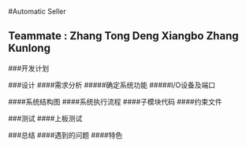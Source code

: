 #Automatic Seller
## Teammate : Zhang Tong Deng Xiangbo Zhang Kunlong

###开发计划

###设计
####需求分析
#####确定系统功能
#####I/O设备及端口

####系统结构图
####系统执行流程
####子模块代码
####约束文件


###测试
####上板测试

###总结
####遇到的问题
####特色
